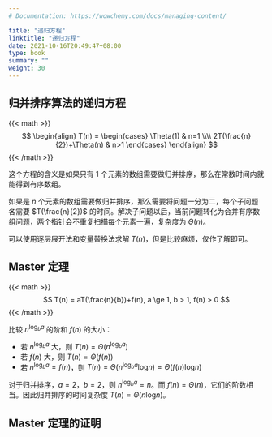 ```yaml
---
# Documentation: https://wowchemy.com/docs/managing-content/

title: "递归方程"
linktitle: "递归方程"
date: 2021-10-16T20:49:47+08:00
type: book
summary: ""
weight: 30
---
```


<!--more-->

## 归并排序算法的递归方程

{{< math >}}
$$
\begin{align}
T(n) = \begin{cases}
\Theta(1) & n=1 \\\\
2T(\frac{n}{2})+\Theta(n) & n>1
\end{cases}
\end{align}
$$
{{< /math >}}

这个方程的含义是如果只有 $1$ 个元素的数组需要做归并排序，那么在常数时间内就能得到有序数组。

如果是 $n$ 个元素的数组需要做归并排序，那么需要将问题一分为二，每个子问题各需要 $T(\frac{n}{2})$ 的时间。解决子问题以后，当前问题转化为合并有序数组问题，两个指针会不重复扫描每个元素一遍，复杂度为 $\Theta(n)$。

可以使用逐层展开法和变量替换法求解 $T(n)$，但是比较麻烦，仅作了解即可。

## Master 定理

{{< math >}}
$$
T(n) = aT(\frac{n}{b})+f(n), a \ge 1, b > 1, f(n) > 0
$$
{{< /math >}}

比较 $n ^ {\log_{b}{a}}$ 的阶和 $f(n)$ 的大小：

- 若 $n ^ {\log_{b}{a}}$ 大，则 $T(n) = \Theta(n ^ {\log_{b}{a}})$
- 若 $f(n)$ 大，则 $T(n) = \Theta(f(n))$
- 若 $n ^ {\log_{b}{a}} = f(n)$，则 $T(n) = \Theta(n ^ {\log_{b}{a}} \log_{}{n}) = \Theta(f(n) \log_{}{n})$

对于归并排序，$a=2$，$b=2$，则 $n ^ {\log_{b}{a}} = n$。而 $f(n) = \Theta(n)$，它们的阶数相当。因此归并排序的时间复杂度 $T(n) = \Theta(n\log_{}{n})$。

## Master 定理的证明